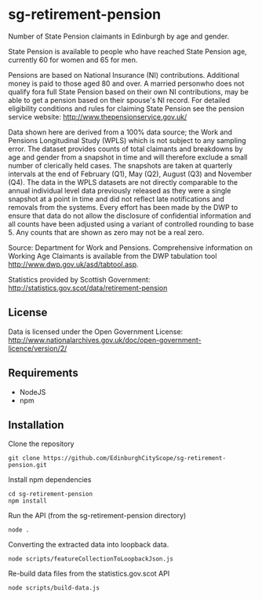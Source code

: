 # sg-retirement-pension
Number of State Pension claimants in Edinburgh by age and gender.

State Pension is available to people who have reached State Pension age, currently 60 for women and 65 for men. 

Pensions are based on National Insurance (NI) contributions. Additional money is paid to those aged 80 and over. A married personwho does not qualify fora full State Pension based on their own NI contributions, may be able to get a pension based on their spouse's NI record. For detailed eligibility conditions and rules for claiming State Pension see the pension service website: http://www.thepensionservice.gov.uk/ 

Data shown here are derived from a 100% data source; the Work and Pensions Longitudinal Study (WPLS) which is not subject to any sampling error. The dataset provides counts of total claimants and breakdowns by age and gender from a snapshot in time and will therefore exclude a small number of clerically held cases. The snapshots are taken at quarterly intervals at the end of February (Q1), May (Q2), August (Q3) and November (Q4). The data in the WPLS datasets are not directly comparable to the annual individual level data previously released as they were a single snapshot at a point in time and did not reflect late notifications and removals from the systems. Every effort has been made by the DWP to ensure that data do not allow the disclosure of confidential information and all counts have been adjusted using a variant of controlled rounding to base 5. Any counts that are shown as zero may not be a real zero. 

Source: Department for Work and Pensions. Comprehensive information on Working Age Claimants is available from the DWP tabulation tool http://www.dwp.gov.uk/asd/tabtool.asp.

Statistics provided by Scottish Government:  http://statistics.gov.scot/data/retirement-pension

## License

Data is licensed under the Open Government License: http://www.nationalarchives.gov.uk/doc/open-government-licence/version/2/

## Requirements

- NodeJS
- npm

## Installation

Clone the repository

```
git clone https://github.com/EdinburghCityScope/sg-retirement-pension.git
```

Install npm dependencies

```
cd sg-retirement-pension
npm install
```

Run the API (from the sg-retirement-pension directory)

```
node .
```

Converting the extracted data into loopback data.

```
node scripts/featureCollectionToLoopbackJson.js
```

Re-build data files from the statistics.gov.scot API

```
node scripts/build-data.js
```
